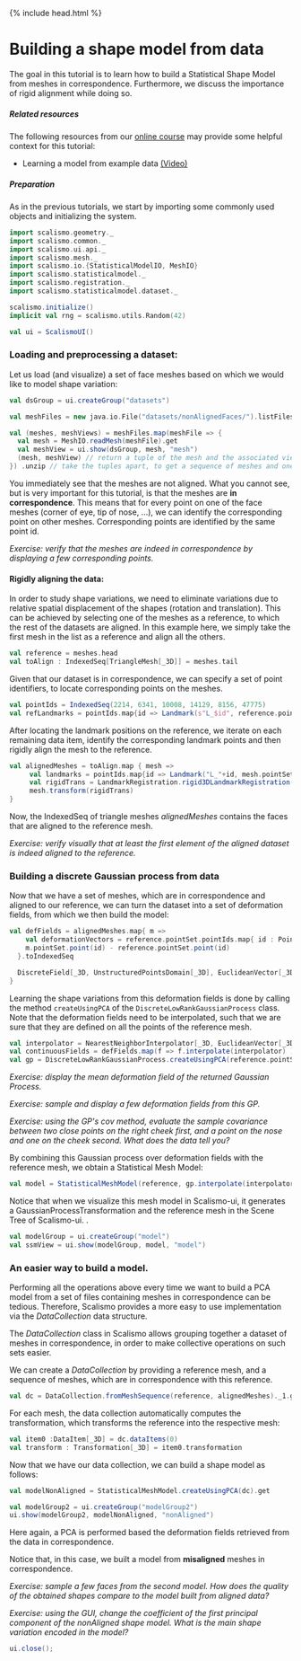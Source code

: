 {% include head.html %}

# Building a shape model from data

The goal in this tutorial is to learn how to build a Statistical Shape Model 
from meshes in correspondence. Furthermore, we discuss the importance of rigid alignment while doing so.


##### Related resources

The following resources from our [online course](https://www.futurelearn.com/courses/statistical-shape-modelling) may provide
some helpful context for this tutorial:

- Learning a model from example data [(Video)](https://www.futurelearn.com/courses/statistical-shape-modelling/3/steps/250329)  

##### Preparation

As in the previous tutorials, we start by importing some commonly used objects and initializing the system. 

```scala mdoc:silent
import scalismo.geometry._
import scalismo.common._
import scalismo.ui.api._
import scalismo.mesh._
import scalismo.io.{StatisticalModelIO, MeshIO}
import scalismo.statisticalmodel._
import scalismo.registration._
import scalismo.statisticalmodel.dataset._

scalismo.initialize()
implicit val rng = scalismo.utils.Random(42)

val ui = ScalismoUI()
```

### Loading and preprocessing a dataset:

Let us load (and visualize) a set of face meshes based on which we would like to model shape variation:

```scala mdoc:silent
val dsGroup = ui.createGroup("datasets")

val meshFiles = new java.io.File("datasets/nonAlignedFaces/").listFiles

val (meshes, meshViews) = meshFiles.map(meshFile => {
  val mesh = MeshIO.readMesh(meshFile).get 
  val meshView = ui.show(dsGroup, mesh, "mesh")
  (mesh, meshView) // return a tuple of the mesh and the associated view
}) .unzip // take the tuples apart, to get a sequence of meshes and one of meshViews 
```

You immediately see that the meshes are not aligned. What you cannot see, but is 
 very important for this tutorial, is
that the meshes are **in correspondence**. 
This means that for every point on one of the face meshes 
(corner of eye, tip of nose, ...), we can identify the corresponding point on 
other meshes.  Corresponding points are identified by the same point id. 

*Exercise: verify that the meshes are indeed in correspondence by displaying a few corresponding points.*

#### Rigidly aligning the data:

In order to study shape variations, we need to eliminate variations due to 
relative spatial displacement of the shapes (rotation and translation).
This can be achieved by selecting one of the meshes as a reference, 
to which the rest of the datasets are aligned.
In this example here, we simply take the first mesh in the list as a reference and align all the others. 

```scala mdoc:silent
val reference = meshes.head
val toAlign : IndexedSeq[TriangleMesh[_3D]] = meshes.tail
```

Given that our dataset is in correspondence, we can specify a set of point 
identifiers, to locate corresponding points on the meshes. 

```scala mdoc:silent
val pointIds = IndexedSeq(2214, 6341, 10008, 14129, 8156, 47775)
val refLandmarks = pointIds.map{id => Landmark(s"L_$id", reference.pointSet.point(PointId(id))) }
```
After locating the landmark positions on the reference, we iterate on each remaining data item, identify the corresponding landmark points and then rigidly align the mesh to the reference.

```scala mdoc:silent
val alignedMeshes = toAlign.map { mesh =>    
     val landmarks = pointIds.map{id => Landmark("L_"+id, mesh.pointSet.point(PointId(id)))}
     val rigidTrans = LandmarkRegistration.rigid3DLandmarkRegistration(landmarks, refLandmarks, center = Point(0,0,0))
     mesh.transform(rigidTrans)
}
```

Now, the IndexedSeq of triangle meshes *alignedMeshes* contains the faces that are aligned to the reference mesh.

*Exercise: verify visually that at least the first element of the aligned dataset is indeed aligned to the reference.*

### Building a discrete Gaussian process from data

Now that we have a set of meshes, which are in correspondence and aligned 
to our reference, we can turn the dataset into a set of deformation fields, 
from which we then build the model:

```scala mdoc:silent 
val defFields = alignedMeshes.map{ m => 
    val deformationVectors = reference.pointSet.pointIds.map{ id : PointId =>  
    m.pointSet.point(id) - reference.pointSet.point(id)
  }.toIndexedSeq

  DiscreteField[_3D, UnstructuredPointsDomain[_3D], EuclideanVector[_3D]](reference.pointSet, deformationVectors)
}
```

Learning the shape variations from this deformation fields is 
done by calling the method ```createUsingPCA``` of the 
```DiscreteLowRankGaussianProcess``` class. 
Note that the deformation fields need to be interpolated, such that we are sure that they are defined on
all the points of the reference mesh. 

```scala mdoc:silent
val interpolator = NearestNeighborInterpolator[_3D, EuclideanVector[_3D]]()
val continuousFields = defFields.map(f => f.interpolate(interpolator) )
val gp = DiscreteLowRankGaussianProcess.createUsingPCA(reference.pointSet, continuousFields)
```

*Exercise: display the mean deformation field of the returned Gaussian Process.*

*Exercise: sample and display a few deformation fields from this GP.*

*Exercise: using the GP's *cov* method, evaluate the sample covariance between two close points on the right cheek first, and a point on the nose and one on the cheek second. What does the data tell you?*

By combining this Gaussian process over deformation fields with the reference mesh, 
we obtain a Statistical Mesh Model:

```scala mdoc:silent
val model = StatisticalMeshModel(reference, gp.interpolate(interpolator))
```

Notice that when we visualize this mesh model in Scalismo-ui, 
it generates a GaussianProcessTransformation and the reference mesh in the 
Scene Tree of Scalismo-ui. .

```scala mdoc:silent
val modelGroup = ui.createGroup("model")
val ssmView = ui.show(modelGroup, model, "model")
```

### An easier way to build a model.

Performing all the operations above every time we want to build a PCA model 
from a set of files containing meshes in correspondence can be tedious. 
Therefore, Scalismo provides a more easy to use implementation via the 
*DataCollection* data structure.


The *DataCollection* class in Scalismo allows grouping together a dataset of meshes in correspondence, 
in order to make collective operations on such sets easier.

We can create a *DataCollection* by providing a reference mesh, and 
a sequence of meshes, which are in correspondence with this reference.

```scala mdoc:silent
val dc = DataCollection.fromMeshSequence(reference, alignedMeshes)._1.get
```

For each mesh, the data collection automatically computes 
the transformation, which transforms the reference into the respective mesh:

```scala mdoc:silent
val item0 :DataItem[_3D] = dc.dataItems(0)
val transform : Transformation[_3D] = item0.transformation
```

Now that we have our data collection, we can build a shape model as follows: 

```scala mdoc:silent
val modelNonAligned = StatisticalMeshModel.createUsingPCA(dc).get

val modelGroup2 = ui.createGroup("modelGroup2")
ui.show(modelGroup2, modelNonAligned, "nonAligned")
```

Here again, a PCA is performed based the deformation fields 
retrieved from the data in correspondence.

Notice that, in this case, we built a model from **misaligned** meshes 
in correspondence.

*Exercise: sample a few faces from the second model. How does the quality of the obtained shapes compare to the model built from aligned data?*

*Exercise: using the GUI, change the coefficient of the first principal component of the nonAligned shape model. What is the main shape variation encoded in the model?*



```scala mdoc:invisible
ui.close();
```